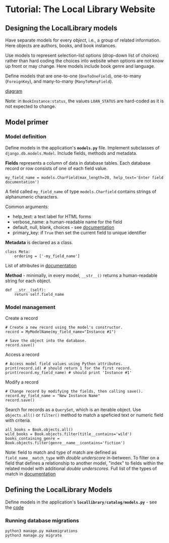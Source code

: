 # Tutorial: The Local Library Website

## Designing the LocalLibrary models

Have separate models for every *object*, i.e., a group of related information. Here objects are authors, books, and book instances.

Use models to represent selection-list options (drop-down list of choices) rather than hard coding the choices into website when options are not know up front or may change. Here models include book genre and language.

Define models that are one-to-one (`OneToOneField`), one-to-many (`ForeignKey`), and many-to-many (`ManyToManyField`).

[diagram](https://raw.githubusercontent.com/mdn/django-locallibrary-tutorial/master/catalog/static/images/local_library_model_uml.png)

Note: in `BookInstance:status`, the values `LOAN_STATUS` are hard-coded as it is not expected to change.

## Model primer

### Model definition

Define models in the application's **`models.py`** file. Implement subclasses of `django.db.models.Model`. Include fields, methods and metadata.

**Fields** represents a column of data in database tables. Each database record or row consists of one of each field value.
```
my_field_name = models.CharField(max_length=20, help_text='Enter field documentation')
```
A field called `my_field_name` of type `models.Charfield` contains strings of alphanumeric characters.

Common arguments:
- help_text: a text label for HTML forms
- verbose_name: a human-readable name for the field
- default, null, blank, choices - see [documentation](https://docs.djangoproject.com/en/3.1/ref/models/fields/#field-options)
- primary_key: if `True` then set the current field to unique identifier

**Metadata** is declared as a class.
```
class Meta:
    ordering = ['-my_field_name']
```
List of attributes in [documentation](https://docs.djangoproject.com/en/3.1/ref/models/options/)

**Method** - minimally, in every model, `__str__()` returns a human-readable string for each object.
```
def __str__(self):
    return self.field_name
```

### Model management

Create a record
```
# Create a new record using the model's constructor.
record = MyModelName(my_field_name="Instance #1")

# Save the object into the database.
record.save()
```

Access a record
```
# Access model field values using Python attributes.
print(record.id) # should return 1 for the first record.
print(record.my_field_name) # should print 'Instance #1'
```

Modify a record
```
# Change record by modifying the fields, then calling save().
record.my_field_name = "New Instance Name"
record.save()
```

Search for records as a `QuerySet`, which is an iterable object. Use `objects.all()` or `filter()` method to match a speficied text or numeric field with criteria.
```
all_books = Book.objects.all()
wild_books = Book.objects.filter(title__contains='wild')
books_containing_genre = Book.objects.filter(genre__name__icontains='fiction')
```
Note: field to match and type of match are defined as `field_name__match_type` with *double underscore* in-between. To filter on a field that defines a relationship to another model, "index" to fields within the related model with additional *double underscores*.
Full list of the types of match in [documentation](https://docs.djangoproject.com/en/3.1/ref/models/querysets/#field-lookups)

## Defining the LocalLibrary Models

Define models in the application's **`locallibrary/catalog/models.py`** - see the [code](https://github.com/mdn/django-locallibrary-tutorial/blob/master/catalog/models.py)

### Running database migrations
```
python3 manage.py makemigrations
python3 manage.py migrate
```
